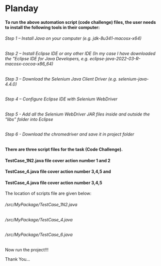 # Planday

#### To run the above automation script (code challenge) files, the user needs to install the following tools in their computer:

###### Step 1 – Install Java on your computer (e.g. jdk-8u341-macosx-x64)
###### Step 2 – Install Eclipse IDE or any other IDE (In my case  I have downloaded the “Eclipse IDE for Java Developers, e.g. eclipse-java-2022-03-R-macosx-cocoa-x86_64)
###### Step 3 – Download the Selenium Java Client Driver (e.g. selenium-java-4.4.0)
###### Step 4 – Configure Eclipse IDE with Selenium WebDriver
###### Step 5 - Add all the Selenium WebDriver JAR files inside and outside the “libs” folder into Eclipse
###### Step 6 - Download the chromedriver and save it in project folder

#### There are three script files for the task (Code Challenge). 
#### TestCase_1N2.java file cover action number 1 and 2
#### TestCase_4.java file cover action number 3,4,5 and 
#### TestCase_4.java file cover action number 3,4,5

The location of scripts file are given below:

###### /src/MyPackage/TestCase_1N2.java 
###### /src/MyPackage/TestCase_4.java
###### /src/MyPackage/TestCase_6.java

Now run the project!!!

Thank You...
